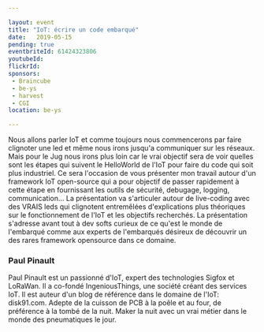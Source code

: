 ```yaml
---

layout: event
title: "IoT: écrire un code embarqué"
date:   2019-05-15
pending: true
eventbriteId: 61424323806
youtubeId: 
flickrId:
sponsors:
 - Braincube
 - be-ys
 - harvest
 - CGI
location: be-ys

---
```


Nous allons parler IoT et comme toujours nous commencerons par faire clignoter une led et même nous irons jusqu'a communiquer sur les réseaux. Mais pour le Jug nous irons plus loin car le vrai objectif sera de voir quelles sont les étapes qui suivent le HelloWorld de l'IoT pour faire du code qui soit plus industriel. Ce sera l'occasion de vous présenter mon travail autour d'un framework IoT open-source qui a pour objectif de passer rapidement à cette étape en fournissant les outils de sécurité, debugage, logging, communication... La présentation va s'articuler autour de live-coding avec des VRAIS leds qui clignotent entremêlées d'explications plus théoriques sur le fonctionnement de l'IoT et les objectifs recherchés. La présentation s'adresse avant tout à dev softs curieux de ce qu'est le monde de l'embarqué comme aux experts de l'embarqués désireux de découvrir un des rares framework opensource dans ce domaine.

### Paul Pinault


Paul Pinault est un passionné d'IoT, expert des technologies Sigfox et LoRaWan. Il a co-fondé IngeniousThings, une société créant des services IoT. Il est auteur d'un blog de référence dans le domaine de l'IoT: disk91.com. Adepte de la cuisson de PCB à la poêle et au four, de préférence à la tombé de la nuit. Maker la nuit avec un vrai métier dans le monde des pneumatiques le jour.